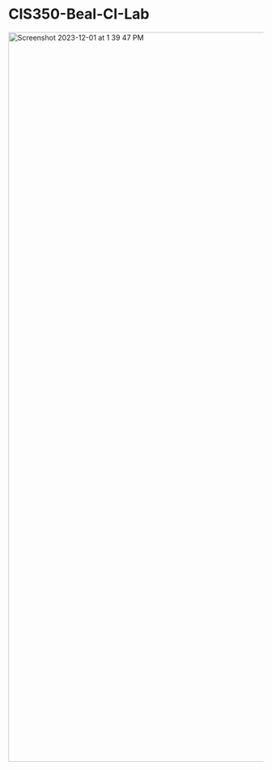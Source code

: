 # CIS350-Beal-CI-Lab

<img width="1440" alt="Screenshot 2023-12-01 at 1 39 47 PM" src="https://github.com/clayster4004/CIS350-Beal-CI-Lab/assets/125436817/cc9bf959-f3dc-4a87-bab5-88008a749245">
